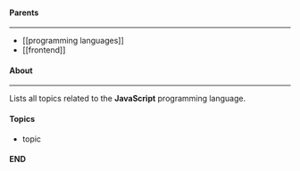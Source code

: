 #### Parents
- - -
- [[programming languages]]
- [[frontend]]

#### About
---
Lists all topics related to the **JavaScript** programming language.

#### Topics
- topic

#### END



